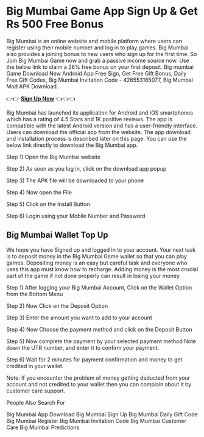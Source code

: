 # Big Mumbai Game App Sign Up & Get Rs 500 Free Bonus

Big Mumbai is an online website and mobile platform where users can register using their mobile number and log in to play games. Big Mumbai also provides a joining bonus to new users who sign up for the first time. So Join Big Mumbai Game now and grab a passive income source now. Use the below link to claim a 28% free bonus on your first deposit. Big mumbai Game Download New Android App Free Sign, Get Free Gift Bonus, Daily Free Gift Codes, Big Mumbai Invitation Code - 426553165077, Big Mumbai Mod APK Download.

👉👉 **[Sign Up Now](https://bigmumbaigame.co)** 👈👈👈

Big Mumbai has launched its application for Android and iOS smartphones which has a rating of 4.5 Stars and 1K positive reviews. The app is compatible with the latest Android version and has a user-friendly interface. Users can download the official app from the website. The app download and installation process is described later on this page. You can use the below link directly to download the Big Mumbai app.

Step 1) Open the Big Mumbai website

Step 2) As soon as you log in, click on the download app popup

Step 3) The APK file will be downloaded to your phone

Step 4) Now open the File

Step 5) Click on the Install Button

Step 6) Login using your Mobile Number and Password

## Big Mumbai Wallet Top Up

We hope you have Signed up and logged in to your account. Your next task is to deposit money in the Big Mumbai Game wallet so that you can play games. Depositing money is an easy but careful task and everyone who uses this app must know how to recharge. Adding money is the most crucial part of the game if not done properly can result in losing your money.

Step 1) After logging your Big Mumbai Account, Click on the Wallet Option from the Bottom Menu

Step 2) Now Click on the Deposit Option

Step 3) Enter the amount you want to add to your account

Step 4) Now Choose the payment method and click on the Deposit Button

Step 5) Now complete the payment by your selected payment method Note down the UTR number, and enter it to confirm your payment.

Step 6) Wait for 2 minutes for payment confirmation and money to get credited in your wallet.

Note: If you encounter the problem of money getting deducted from your account and not credited to your wallet then you can complain about it by customer care support.

People Also Search For

Big Mumbai App Download
Big Mumbai Sign Up
Big Mumbai Daily Gift Code
Big Mumbai Register 
Big Mumbai Invitation Code
Big Mumbai Customer Care
Big Mumbai Predictions 

